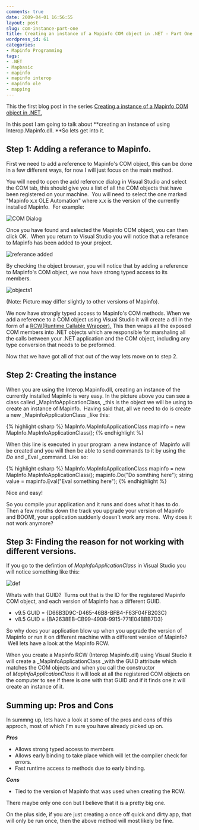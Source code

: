```yaml
---
comments: true
date: 2009-04-01 16:56:55
layout: post
slug: com-instance-part-one
title: Creating an instance of a Mapinfo COM object in .NET - Part One
wordpress_id: 61
categories:
- Mapinfo Programming
tags:
- .NET
- Mapbasic
- mapinfo
- mapinfo interop
- mapinfo ole
- mapping
---
```


This the first blog post in the series [Creating a instance of a Mapinfo COM object in .NET.](http://woostuff.wordpress.com/2009/04/01/com-instance-mapinfo-main/)

In this post I am going to talk about **creating an instance of using Interop.Mapinfo.dll. **So lets get into it.


## Step 1: Adding a referance to Mapinfo.


First we need to add a reference to Mapinfo's COM object, this can be done in a few different ways, for now I will just focus on the main method.

You will need to open the add reference dialog in Visual Studio and select the COM tab, this should give you a list of all the COM objects that have been registered on your machine.  You will need to select the one marked "Mapinfo x.x OLE Automation" where x.x is the version of the currently installed Mapinfo.  For example:

![COM Dialog](http://woostuff.files.wordpress.com/2009/03/ref.jpg)

Once you have found and selected the Mapinfo COM object, you can then click OK.  When you return to Visual Studio you will notice that a referance to Mapinfo has been added to your project. 

![referance added](http://woostuff.files.wordpress.com/2009/03/mapref.jpg)


By checking the object browser, you will notice that by adding a reference to Mapinfo's COM object, we now have strong typed access to its members.

![objects1](http://woostuff.files.wordpress.com/2009/03/objects1.jpg)


(Note: Picture may differ slightly to other versions of Mapinfo).


We now have strongly typed access to Mapinfo's COM methods. When we add a reference to a COM object using Visual Studio it will create a dll in the form of a [RCW(Runtime Callable Wrapper).](http://msdn.microsoft.com/en-us/library/8bwh56xe.aspx) This then wraps all the exposed COM members into .NET objects which are responsible for marshaling all the calls between your .NET application and the COM object, including any type conversion that needs to be preformed. 


Now that we have got all of that out of the way lets move on to step 2.

## Step 2: Creating the instance


When you are using the Interop.Mapinfo.dll, creating an instance of the currently installed Mapinfo is very easy.
In the picture above you can see a class called _MapInfoApplicationClass, _this is the object we will be using to create an instance of Mapinfo.  Having said that, all we need to do is create a new _MapinfoApplicationClass _like this:

{% highlight csharp %}
MapInfo.MapInfoApplicationClass mapinfo = new MapInfo.MapInfoApplicationClass();
{% endhighlight %}

When this line is executed in your program  a new instance of  Mapinfo will be created and you will then be able to send commands to it by using the _Do_ and _Eval _command. Like so:

{% highlight csharp %}
MapInfo.MapInfoApplicationClass mapinfo = new MapInfo.MapInfoApplicationClass();
mapinfo.Do("Do somthing here");
string value = mapinfo.Eval("Eval something here");
{% endhighlight %}


Nice and easy!

So you compile your application and it runs and does what it has to do. Then a few months down the track you upgrade your version of Mapinfo and BOOM!, your application suddenly doesn't work any more.  Why does it not work anymore?

## Step 3: Finding the reason for not working with different versions.

If you go to the defintion of _MapInfoApplicationClass_ in Visual Studio you will notice something like this:

![def](http://woostuff.files.wordpress.com/2009/03/def.jpg)

Whats with that GUID?  Turns out that is the ID for the registered Mapinfo COM object, and each version of Mapinfo has a different GUID.
	
  * v9.5 GUID = {D66B3D9C-D465-46B8-BFB4-F63F04FB203C}
  * v8.5 GUID = {BA2638EB-CB99-4908-9915-771E04BBB7D3}

So why does your application blow up when you upgrade the version of Mapinfo or run it on different machine with a different version of Mapinfo?  Well lets have a look at the Mapinfo RCW.  

When you create a Mapinfo RCW (Interop.Mapinfo.dll) using Visual Studio it will create a _MapInfoApplicationClass _with the GUID attribute which matches the COM objects and when you call the constructor of _MapInfoApplicationClass_ it will look at all the registered COM objects on the computer to see if there is one with that GUID and if it finds one it will create an instance of it. 

## Summing up: Pros and Cons


In summng up, lets have a look at some of the pros and cons of this approch, most of which I'm sure you have already picked up on.

**_Pros_**

  * Allows strong typed access to members	
  * Allows early binding to take place which will let the compiler check for errors.
  * Fast runtime access to methods due to early binding.

**_Cons_**
  * Tied to the version of Mapinfo that was used when creating the RCW.


There maybe only one con but I believe that it is a pretty big one.  

On the plus side, if you are just creating a once off quick and dirty app, that will only be run once, then the above method will most likely be fine.
